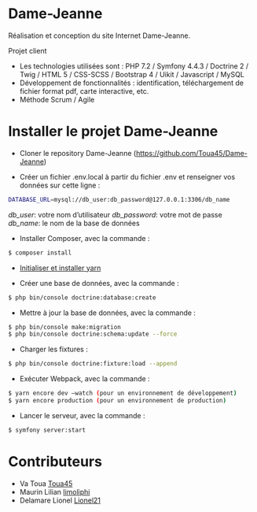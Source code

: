 # Dame-Jeanne
Réalisation et conception du site Internet Dame-Jeanne.

Projet client

 - Les technologies utilisées sont : PHP 7.2 / Symfony 4.4.3 / Doctrine 2 / Twig / HTML 5 / CSS-SCSS / Bootstrap 4 / Uikit / Javascript / MySQL
 - Développement de fonctionnalités : identification, téléchargement de fichier format pdf, carte interactive, etc.
 - Méthode Scrum / Agile



# Installer le projet Dame-Jeanne

-  Cloner le repository Dame-Jeanne (https://github.com/Toua45/Dame-Jeanne)

-  Créer un fichier .env.local à partir du fichier .env et renseigner vos données sur cette ligne :
```sh
DATABASE_URL=mysql://db_user:db_password@127.0.0.1:3306/db_name
```
*db_user*:  votre nom d’utilisateur
*db_password*: votre mot de passe
*db_name*: le nom de la base de données

-  Installer Composer, avec la commande :
```sh
$ composer install
```

-  [Initialiser et installer yarn](https://classic.yarnpkg.com/fr/docs/install/#debian-stable) 

-  Créer une base de données, avec la commande :
```sh
$ php bin/console doctrine:database:create
```
-  Mettre à jour la base de données, avec la commande :
```sh
$ php bin/console make:migration
$ php bin/console doctrine:schema:update --force
```
-  Charger les fixtures : 
```sh
$ php bin/console doctrine:fixture:load --append
```

-  Exécuter Webpack, avec la commande :
```sh
$ yarn encore dev –watch (pour un environnement de développement)
$ yarn encore production (pour un environnement de production)
```
- Lancer le serveur, avec la commande :
```sh
$ symfony server:start
```



# Contributeurs
-  Va Toua [Toua45](https://github.com/Toua45)
-  Maurin Lilian [limoliphi](https://github.com/limoliphi)
-  Delamare Lionel [Lionel21](https://github.com/Lionel21)
